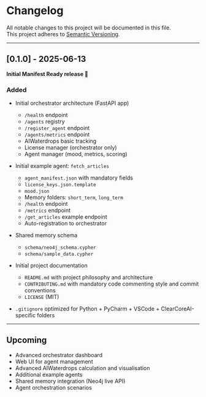 # Changelog

All notable changes to this project will be documented in this file.  
This project adheres to [Semantic Versioning](https://semver.org/spec/v2.0.0.html).

---

## [0.1.0] - 2025-06-13

**Initial Manifest Ready release 🚀**

### Added

- Initial orchestrator architecture (FastAPI app)
    - `/health` endpoint
    - `/agents` registry
    - `/register_agent` endpoint
    - `/agents/metrics` endpoint
    - AIWaterdrops basic tracking
    - License manager (orchestrator only)
    - Agent manager (mood, metrics, scoring)

- Initial example agent: `fetch_articles`
    - `agent_manifest.json` with mandatory fields
    - `license_keys.json.template`
    - `mood.json`
    - Memory folders: `short_term`, `long_term`
    - `/health` endpoint
    - `/metrics` endpoint
    - `/get_articles` example endpoint
    - Auto-registration to orchestrator

- Shared memory schema
    - `schema/neo4j_schema.cypher`
    - `schema/sample_data.cypher`

- Initial project documentation
    - `README.md` with project philosophy and architecture
    - `CONTRIBUTING.md` with mandatory code commenting style and commit conventions
    - `LICENSE` (MIT)

- `.gitignore` optimized for Python + PyCharm + VSCode + ClearCoreAI-specific folders

---

## Upcoming

- Advanced orchestrator dashboard
- Web UI for agent management
- Advanced AIWaterdrops calculation and visualisation
- Additional example agents
- Shared memory integration (Neo4j live API)
- Agent orchestration scenarios